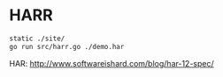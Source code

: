 HARR
====

```bash
static ./site/
go run src/harr.go ./demo.har
```


HAR: http://www.softwareishard.com/blog/har-12-spec/
